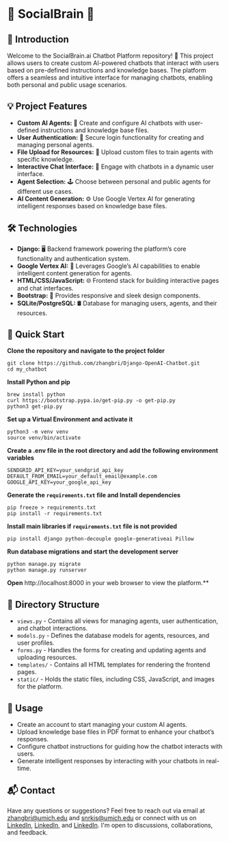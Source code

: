 # 🤖 SocialBrain 💬

## 🌟 Introduction
Welcome to the SocialBrain.ai Chatbot Platform repository! 🚀 This project allows users to create custom AI-powered chatbots that interact with users based on pre-defined instructions and knowledge bases. The platform offers a seamless and intuitive interface for managing chatbots, enabling both personal and public usage scenarios.

## 💡 Project Features
- **Custom AI Agents:** 🧠 Create and configure AI chatbots with user-defined instructions and knowledge base files.
- **User Authentication:** 🔑 Secure login functionality for creating and managing personal agents.
- **File Upload for Resources:** 📂 Upload custom files to train agents with specific knowledge.
- **Interactive Chat Interface:** 💬 Engage with chatbots in a dynamic user interface.
- **Agent Selection:** 🕹️ Choose between personal and public agents for different use cases.
- **AI Content Generation:** ⚙️ Use Google Vertex AI for generating intelligent responses based on knowledge base files.
  
## 🛠️ Technologies
- **Django:** 🖥️ Backend framework powering the platform’s core functionality and authentication system.
- **Google Vertex AI:** 🤖 Leverages Google’s AI capabilities to enable intelligent content generation for agents.
- **HTML/CSS/JavaScript:** 🌐 Frontend stack for building interactive pages and chat interfaces.
- **Bootstrap:** 🎨 Provides responsive and sleek design components.
- **SQLite/PostgreSQL:** 🛢️ Database for managing users, agents, and their resources.

## 🚀 Quick Start
**Clone the repository and navigate to the project folder**
```
git clone https://github.com/zhangbri/Django-OpenAI-Chatbot.git
cd my_chatbot
```
**Install Python and pip**
```
brew install python
curl https://bootstrap.pypa.io/get-pip.py -o get-pip.py
python3 get-pip.py
```
**Set up a Virtual Environment and activate it**
```
python3 -m venv venv
source venv/bin/activate
```
**Create a .env file in the root directory and add the following environment variables**
```
SENDGRID_API_KEY=your_sendgrid_api_key
DEFAULT_FROM_EMAIL=your_default_email@example.com
GOOGLE_API_KEY=your_google_api_key
```
**Generate the `requirements.txt` file and Install dependencies**
```
pip freeze > requirements.txt
pip install -r requirements.txt
```
**Install main libraries if `requirements.txt` file is not provided**
```
pip install django python-decouple google-generativeai Pillow
```
**Run database migrations and start the development server**
```
python manage.py migrate
python manage.py runserver
```
**Open** http://localhost:8000 in your web browser to view the platform.**

## 📁 Directory Structure
- `views.py` - Contains all views for managing agents, user authentication, and chatbot interactions.
- `models.py` - Defines the database models for agents, resources, and user profiles.
- `forms.py` - Handles the forms for creating and updating agents and uploading resources.
- `templates/` - Contains all HTML templates for rendering the frontend pages.
- `static/` - Holds the static files, including CSS, JavaScript, and images for the platform.

## 📝 Usage
- Create an account to start managing your custom AI agents.
- Upload knowledge base files in PDF format to enhance your chatbot’s responses.
- Configure chatbot instructions for guiding how the chatbot interacts with users.
- Generate intelligent responses by interacting with your chatbots in real-time.

## 📬 Contact
Have any questions or suggestions? Feel free to reach out via email at [zhangbri@umich.edu](mailto:zhangbri@umich.edu) and [snrkis@umich.edu](mailto:snrkis@umich.edu) or connect with us on [LinkedIn](https://www.linkedin.com/in/zhangbri/), [LinkedIn](https://www.linkedin.com/in/kristan-seenath-nagassar-922720290?), and [LinkedIn](https://www.linkedin.com/in/jesus-garcia-b57261310/). I'm open to discussions, collaborations, and feedback.
